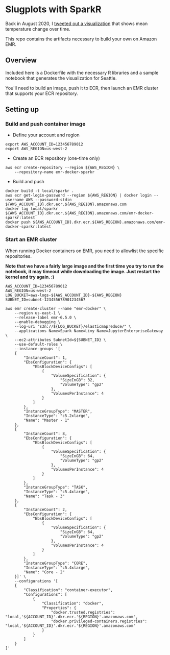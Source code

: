 # Slugplots with SparkR

Back in August 2020, I [tweeted out a visualization](https://twitter.com/dacort/status/1426317934964609024) that shows mean temperature change over time.

This repo contains the artifacts necessary to build your own on Amazon EMR.

## Overview

Included here is a Dockerfile with the necessary R libraries and a sample notebook that generates the visualization for Seattle.

You'll need to build an image, push it to ECR, then launch an EMR cluster that supports your ECR repository.

## Setting up

### Build and push container image

- Define your account and region

```shell
export AWS_ACCOUNT_ID=123456789012
export AWS_REGION=us-west-2
```

- Create an ECR repository (one-time only)

```shell
aws ecr create-repository --region ${AWS_REGION} \
    --repository-name emr-docker-sparkr
```

- Build and push

```shell
docker build -t local/sparkr .
aws ecr get-login-password --region ${AWS_REGION} | docker login --username AWS --password-stdin ${AWS_ACCOUNT_ID}.dkr.ecr.${AWS_REGION}.amazonaws.com
docker tag local/sparkr ${AWS_ACCOUNT_ID}.dkr.ecr.${AWS_REGION}.amazonaws.com/emr-docker-sparkr:latest
docker push ${AWS_ACCOUNT_ID}.dkr.ecr.${AWS_REGION}.amazonaws.com/emr-docker-sparkr:latest
```

### Start an EMR cluster

When running Docker containers on EMR, you need to allowlist the specific repositories.

**Note that we have a fairly large image and the first time you try to run the notebook, it may timeout while downloading the image. Just restart the kernel and try again. :)**

```shell
AWS_ACCOUNT_ID=123456789012
AWS_REGION=us-west-2
LOG_BUCKET=aws-logs-${AWS_ACCOUNT_ID}-${AWS_REGION}
SUBNET_ID=subnet-123455678901234567

aws emr create-cluster --name "emr-docker" \
    --region us-east-1 \
    --release-label emr-6.5.0 \
    --enable-debugging \
    --log-uri "s3n://${LOG_BUCKET}/elasticmapreduce/" \
    --applications Name=Spark Name=Livy Name=JupyterEnterpriseGateway \
    --ec2-attributes SubnetId=${SUBNET_ID} \
    --use-default-roles \
    --instance-groups '[
    {
        "InstanceCount": 1,
        "EbsConfiguration": {
            "EbsBlockDeviceConfigs": [
                {
                    "VolumeSpecification": {
                        "SizeInGB": 32,
                        "VolumeType": "gp2"
                    },
                    "VolumesPerInstance": 4
                }
            ]
        },
        "InstanceGroupType": "MASTER",
        "InstanceType": "c5.2xlarge",
        "Name": "Master - 1"
    },
    {
        "InstanceCount": 8,
        "EbsConfiguration": {
            "EbsBlockDeviceConfigs": [
                {
                    "VolumeSpecification": {
                        "SizeInGB": 64,
                        "VolumeType": "gp2"
                    },
                    "VolumesPerInstance": 4
                }
            ]
        },
        "InstanceGroupType": "TASK",
        "InstanceType": "c5.4xlarge",
        "Name": "Task - 3"
    },
    {
        "InstanceCount": 2,
        "EbsConfiguration": {
            "EbsBlockDeviceConfigs": [
                {
                    "VolumeSpecification": {
                        "SizeInGB": 64,
                        "VolumeType": "gp2"
                    },
                    "VolumesPerInstance": 4
                }
            ]
        },
        "InstanceGroupType": "CORE",
        "InstanceType": "c5.4xlarge",
        "Name": "Core - 2"
    }]' \
    --configurations '[
    {
        "Classification": "container-executor",
        "Configurations": [
            {
                "Classification": "docker",
                "Properties": {
                    "docker.trusted.registries": "local,'${ACCOUNT_ID}'.dkr.ecr.'${REGION}'.amazonaws.com",
                    "docker.privileged-containers.registries": "local,'${ACCOUNT_ID}'.dkr.ecr.'${REGION}'.amazonaws.com"
                }
            }
        ]
    }
]'
```